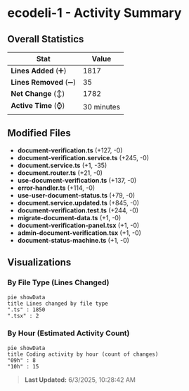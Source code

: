 # ecodeli-1 - Activity Summary 

## Overall Statistics

| Stat                   | Value                                                             |
| ---------------------- | ----------------------------------------------------------------- |
| **Lines Added** (➕)   | 1817                                          |
| **Lines Removed** (➖) | 35                                        |
| **Net Change** (↕)    | 1782                |
| **Active Time** (⌚)   | 30 minutes |


## Modified Files
- **document-verification.ts** (+127, -0)
- **document-verification.service.ts** (+245, -0)
- **document.service.ts** (+1, -35)
- **document.router.ts** (+21, -0)
- **use-document-verification.ts** (+137, -0)
- **error-handler.ts** (+114, -0)
- **use-user-document-status.ts** (+79, -0)
- **document.service.updated.ts** (+845, -0)
- **document-verification.test.ts** (+244, -0)
- **migrate-document-data.ts** (+1, -0)
- **document-verification-panel.tsx** (+1, -0)
- **admin-document-verification.tsx** (+1, -0)
- **document-status-machine.ts** (+1, -0)

## Visualizations

### By File Type (Lines Changed)

```mermaid
pie showData
title Lines changed by file type
".ts" : 1850
".tsx" : 2
```

### By Hour (Estimated Activity Count)

```mermaid
pie showData
title Coding activity by hour (count of changes)
"09h" : 8
"10h" : 15
```


> **Last Updated:** 6/3/2025, 10:28:42 AM